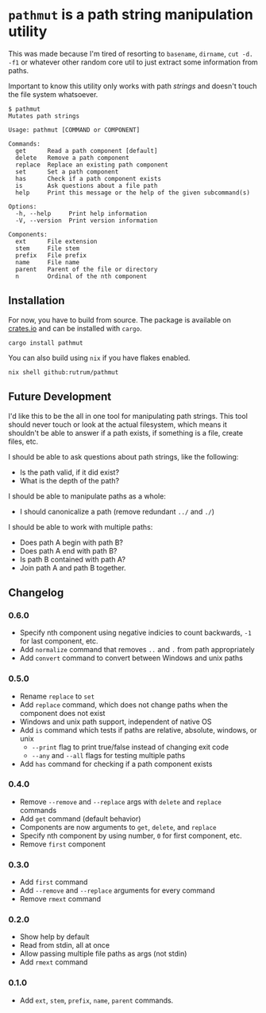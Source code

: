 # `pathmut` is a path string manipulation utility

This was made because I'm tired of resorting to `basename`, `dirname`, `cut -d. -f1` or whatever other random core util to just extract some information from paths.

Important to know this utility only works with path _strings_ and doesn't touch the file system whatsoever.

```
$ pathmut
Mutates path strings

Usage: pathmut [COMMAND or COMPONENT]

Commands:
  get      Read a path component [default]
  delete   Remove a path component
  replace  Replace an existing path component
  set      Set a path component
  has      Check if a path component exists
  is       Ask questions about a file path
  help     Print this message or the help of the given subcommand(s)

Options:
  -h, --help     Print help information
  -V, --version  Print version information

Components:
  ext      File extension
  stem     File stem
  prefix   File prefix
  name     File name
  parent   Parent of the file or directory
  n        Ordinal of the nth component
```

## Installation

For now, you have to build from source.  The package is available on [crates.io](https://crates.io/crates/pathmut) and can be installed with `cargo`.
```
cargo install pathmut
```
You can also build using `nix` if you have flakes enabled.
```
nix shell github:rutrum/pathmut
```

## Future Development

I'd like this to be the all in one tool for manipulating path strings.  This tool should never touch or look at the actual filesystem, which means it shouldn't be able to answer if a path exists, if something is a file, create files, etc.  

I should be able to ask questions about path strings, like the following:

* Is the path valid, if it did exist?
* What is the depth of the path?

I should be able to manipulate paths as a whole:

* I should canonicalize a path (remove redundant `../` and `./`)

I should be able to work with multiple paths:

* Does path A begin with path B?
* Does path A end with path B?
* Is path B contained with path A?
* Join path A and path B together.

## Changelog

### 0.6.0

* Specify nth component using negative indicies to count backwards, `-1` for last component, etc.
* Add `normalize` command that removes `..` and `.` from path appropriately
* Add `convert` command to convert between Windows and unix paths

### 0.5.0

* Rename `replace` to `set`
* Add `replace` command, which does not change paths when the component does not exist
* Windows and unix path support, independent of native OS
* Add `is` command which tests if paths are relative, absolute, windows, or unix
    * `--print` flag to print true/false instead of changing exit code
    * `--any` and `--all` flags for testing multiple paths
* Add `has` command for checking if a path component exists

### 0.4.0

* Remove `--remove` and `--replace` args with `delete` and `replace` commands
* Add `get` command (default behavior)
* Components are now arguments to `get`, `delete`, and `replace`
* Specify nth component by using number, `0` for first component, etc.
* Remove `first` component

### 0.3.0

* Add `first` command
* Add `--remove` and `--replace` arguments for every command
* Remove `rmext` command

### 0.2.0

* Show help by default
* Read from stdin, all at once
* Allow passing multiple file paths as args (not stdin)
* Add `rmext` command

### 0.1.0

* Add `ext`, `stem`, `prefix`, `name`, `parent` commands.
